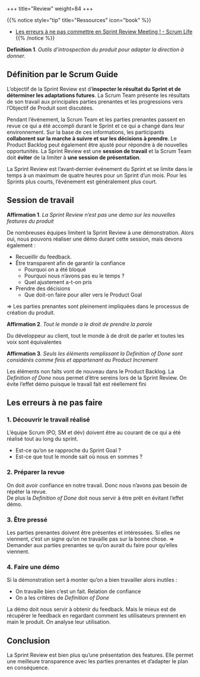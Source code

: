 +++
title="Review"
weight=84
+++

{{% notice style="tip" title="Ressources" icon="book" %}}
- [Les erreurs à ne pas commettre en Sprint Review Meeting ! - Scrum Life](https://youtu.be/eRLNtKwZEhY)
{{% /notice %}}

**Definition 1**. *Outils d’introspection du produit pour adapter la
direction à donner.*

## Définition par le Scrum Guide

L’objectif de la Sprint Review est d’**inspecter le résultat du Sprint
et de déterminer les adaptations futures**. La Scrum Team présente les
résultats de son travail aux principales parties prenantes et les
progressions vers l’Objectif de Produit sont discutées.  

Pendant l’événement, la Scrum Team et les parties prenantes passent en
revue ce qui a été accompli durant le Sprint et ce qui a changé dans
leur environnement. Sur la base de ces informations, les participants
**collaborent sur la marche à suivre et sur les décisions à prendre**.
Le Product Backlog peut également être ajusté pour répondre à de
nouvelles opportunités. La Sprint Review est une **session de travail**
et la Scrum Team doit **éviter** de la limiter à **une session de
présentation**.  

La Sprint Review est l’avant‐dernier événement du Sprint et se limite
dans le temps à un maximum de quatre heures pour un Sprint d’un mois.
Pour les Sprints plus courts, l’événement est généralement plus court.

## Session de travail

**Affirmation 1**. *La Sprint Review n’est pas une demo sur les
nouvelles features du produit*

De nombreuses équipes limitent la Sprint Review à une démonstration.
Alors oui, nous pouvons réaliser une démo durant cette session, mais
devons également :

-   Recueillir du feedback.
-   Être transparent afin de garantir la confiance
    -   Pourquoi on a été bloqué 
    -   Pourquoi nous n’avons pas eu le temps ?
    -   Quel ajustement a-t-on pris
-   Prendre des décisions
    -   Que doit-on faire pour aller vers le Product Goal  

⇒ Les parties prenantes sont pleinement impliquées dans le processus de
création du produit.

**Affirmation 2**. *Tout le monde a le droit de prendre la parole*

Du développeur au client, tout le monde à de droit de parler et toutes
les voix sont équivalentes

**Affirmation 3**. *Seuls les éléments remplissant la Definition of Done
sont considérés comme finis et appartenant au Product Increment*

Les éléments non faits vont de nouveau dans le Product Backlog. La
*Definition of Done* nous permet d’être sereins lors de la Sprint
Review. On évite l’effet démo puisque le travail fait est réellement
fini

## Les erreurs à ne pas faire

### 1. Découvrir le travail réalisé

L’équipe Scrum (PO, SM et dév) doivent être au courant de ce qui a été
réalisé tout au long du sprint.

-   Est-ce qu’on se rapproche du Sprint Goal ?
-   Est-ce que tout le monde sait où nous en sommes ?

### 2. Préparer la revue

On doit avoir confiance en notre travail. Donc nous n’avons pas besoin
de répéter la revue.  
De plus la *Definition of Done* doit nous servir à être prêt en évitant
l’effet démo.

### 3. Être pressé

Les parties prenantes doivent être présentes et intéressées. Si elles ne
viennent, c’est un signe qu’on ne travaille pas sur la bonne chose. ⇒
Demander aux parties prenantes se qu’on aurait du faire pour qu’elles
viennent.

### 4. Faire une démo

Si la démonstration sert à monter qu’on a bien travailler alors inutiles
:

-   On travaille bien c’est un fait. Relation de confiance
-   On a les critères de *Definition of Done*  

La démo doit nous servir à obtenir du feedback. Mais le mieux est de
récupérer le feedback en regardant comment les utilisateurs prennent en
main le produit. On analyse leur utilisation.

## Conclusion

La Sprint Review est bien plus qu’une présentation des features. Elle
permet une meilleure transparence avec les parties prenantes et
d’adapter le plan en conséquence.
